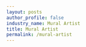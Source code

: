 ```yaml
---
layout: posts 
author_profile: false 
industry_name: Mural Artist
title: Mural Artist
permalink: /mural-artist
---
```

